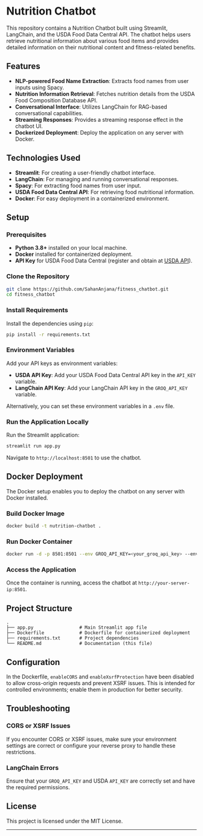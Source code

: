 # Nutrition Chatbot

This repository contains a Nutrition Chatbot built using Streamlit, LangChain, and the USDA Food Data Central API. The chatbot helps users retrieve nutritional information about various food items and provides detailed information on their nutritional content and fitness-related benefits.

## Features

- **NLP-powered Food Name Extraction**: Extracts food names from user inputs using Spacy.
- **Nutrition Information Retrieval**: Fetches nutrition details from the USDA Food Composition Database API.
- **Conversational Interface**: Utilizes LangChain for RAG-based conversational capabilities.
- **Streaming Responses**: Provides a streaming response effect in the chatbot UI.
- **Dockerized Deployment**: Deploy the application on any server with Docker.

## Technologies Used

- **Streamlit**: For creating a user-friendly chatbot interface.
- **LangChain**: For managing and running conversational responses.
- **Spacy**: For extracting food names from user input.
- **USDA Food Data Central API**: For retrieving food nutritional information.
- **Docker**: For easy deployment in a containerized environment.

## Setup

### Prerequisites

- **Python 3.8+** installed on your local machine.
- **Docker** installed for containerized deployment.
- **API Key** for USDA Food Data Central (register and obtain at [USDA API](https://fdc.nal.usda.gov/api-key-signup.html)).

### Clone the Repository

```bash
git clone https://github.com/SahanAnjana/fitness_chatbot.git
cd fitness_chatbot
```

### Install Requirements

Install the dependencies using `pip`:

```bash
pip install -r requirements.txt
```

### Environment Variables

Add your API keys as environment variables:

- **USDA API Key**: Add your USDA Food Data Central API key in the `API_KEY` variable.
- **LangChain API Key**: Add your LangChain API key in the `GROQ_API_KEY` variable.

Alternatively, you can set these environment variables in a `.env` file.

### Run the Application Locally

Run the Streamlit application:

```bash
streamlit run app.py
```

Navigate to `http://localhost:8501` to use the chatbot.

## Docker Deployment

The Docker setup enables you to deploy the chatbot on any server with Docker installed.

### Build Docker Image

```bash
docker build -t nutrition-chatbot .
```

### Run Docker Container

```bash
docker run -d -p 8501:8501 --env GROQ_API_KEY=<your_groq_api_key> --env API_KEY=<your_usda_api_key> nutrition-chatbot
```

### Access the Application

Once the container is running, access the chatbot at `http://your-server-ip:8501`.

## Project Structure

```plaintext
.
├── app.py                 # Main Streamlit app file
├── Dockerfile             # Dockerfile for containerized deployment
├── requirements.txt       # Project dependencies
└── README.md              # Documentation (this file)
```

## Configuration

In the Dockerfile, `enableCORS` and `enableXsrfProtection` have been disabled to allow cross-origin requests and prevent XSRF issues. This is intended for controlled environments; enable them in production for better security.

## Troubleshooting

### CORS or XSRF Issues

If you encounter CORS or XSRF issues, make sure your environment settings are correct or configure your reverse proxy to handle these restrictions.

### LangChain Errors

Ensure that your `GROQ_API_KEY` and USDA `API_KEY` are correctly set and have the required permissions.

## License

This project is licensed under the MIT License.

---

